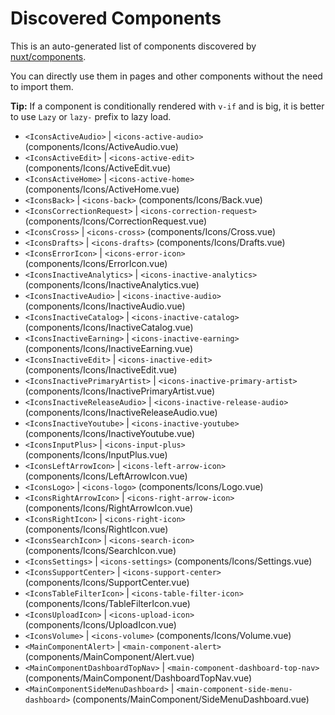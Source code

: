 # Discovered Components

This is an auto-generated list of components discovered by [nuxt/components](https://github.com/nuxt/components).

You can directly use them in pages and other components without the need to import them.

**Tip:** If a component is conditionally rendered with `v-if` and is big, it is better to use `Lazy` or `lazy-` prefix to lazy load.

- `<IconsActiveAudio>` | `<icons-active-audio>` (components/Icons/ActiveAudio.vue)
- `<IconsActiveEdit>` | `<icons-active-edit>` (components/Icons/ActiveEdit.vue)
- `<IconsActiveHome>` | `<icons-active-home>` (components/Icons/ActiveHome.vue)
- `<IconsBack>` | `<icons-back>` (components/Icons/Back.vue)
- `<IconsCorrectionRequest>` | `<icons-correction-request>` (components/Icons/CorrectionRequest.vue)
- `<IconsCross>` | `<icons-cross>` (components/Icons/Cross.vue)
- `<IconsDrafts>` | `<icons-drafts>` (components/Icons/Drafts.vue)
- `<IconsErrorIcon>` | `<icons-error-icon>` (components/Icons/ErrorIcon.vue)
- `<IconsInactiveAnalytics>` | `<icons-inactive-analytics>` (components/Icons/InactiveAnalytics.vue)
- `<IconsInactiveAudio>` | `<icons-inactive-audio>` (components/Icons/InactiveAudio.vue)
- `<IconsInactiveCatalog>` | `<icons-inactive-catalog>` (components/Icons/InactiveCatalog.vue)
- `<IconsInactiveEarning>` | `<icons-inactive-earning>` (components/Icons/InactiveEarning.vue)
- `<IconsInactiveEdit>` | `<icons-inactive-edit>` (components/Icons/InactiveEdit.vue)
- `<IconsInactivePrimaryArtist>` | `<icons-inactive-primary-artist>` (components/Icons/InactivePrimaryArtist.vue)
- `<IconsInactiveReleaseAudio>` | `<icons-inactive-release-audio>` (components/Icons/InactiveReleaseAudio.vue)
- `<IconsInactiveYoutube>` | `<icons-inactive-youtube>` (components/Icons/InactiveYoutube.vue)
- `<IconsInputPlus>` | `<icons-input-plus>` (components/Icons/InputPlus.vue)
- `<IconsLeftArrowIcon>` | `<icons-left-arrow-icon>` (components/Icons/LeftArrowIcon.vue)
- `<IconsLogo>` | `<icons-logo>` (components/Icons/Logo.vue)
- `<IconsRightArrowIcon>` | `<icons-right-arrow-icon>` (components/Icons/RightArrowIcon.vue)
- `<IconsRightIcon>` | `<icons-right-icon>` (components/Icons/RightIcon.vue)
- `<IconsSearchIcon>` | `<icons-search-icon>` (components/Icons/SearchIcon.vue)
- `<IconsSettings>` | `<icons-settings>` (components/Icons/Settings.vue)
- `<IconsSupportCenter>` | `<icons-support-center>` (components/Icons/SupportCenter.vue)
- `<IconsTableFilterIcon>` | `<icons-table-filter-icon>` (components/Icons/TableFilterIcon.vue)
- `<IconsUploadIcon>` | `<icons-upload-icon>` (components/Icons/UploadIcon.vue)
- `<IconsVolume>` | `<icons-volume>` (components/Icons/Volume.vue)
- `<MainComponentAlert>` | `<main-component-alert>` (components/MainComponent/Alert.vue)
- `<MainComponentDashboardTopNav>` | `<main-component-dashboard-top-nav>` (components/MainComponent/DashboardTopNav.vue)
- `<MainComponentSideMenuDashboard>` | `<main-component-side-menu-dashboard>` (components/MainComponent/SideMenuDashboard.vue)
